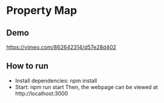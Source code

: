 # Property Map
## Demo
https://vimeo.com/862642314/d57e28d402
## How to run
- Install dependencies: npm install
- Start: npm run start
Then, the webpage can be viewed at http://localhost:3000


